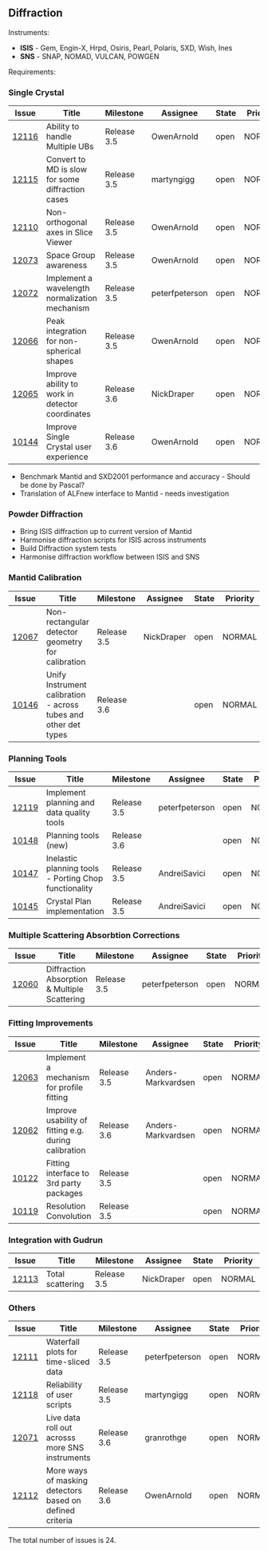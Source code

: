 ## Diffraction

Instruments:

- **ISIS** - Gem, Engin-X, Hrpd, Osiris, Pearl, Polaris, SXD, Wish, Ines
- **SNS** - SNAP, NOMAD, VULCAN, POWGEN

Requirements:

### Single Crystal

| Issue | Title | Milestone | Assignee | State | Priority | 
| ----- | ----- | --------- | -------- | ----- | -------- | 
| [12116](https://github.com/mantidproject/mantid/issue/12116) | Ability to handle Multiple UBs | Release 3.5 | OwenArnold | open | NORMAL | 
| [12115](https://github.com/mantidproject/mantid/issue/12115) | Convert to MD is slow for some diffraction cases | Release 3.5 | martyngigg | open | NORMAL | 
| [12110](https://github.com/mantidproject/mantid/issue/12110) | Non-orthogonal axes in Slice Viewer | Release 3.5 | OwenArnold | open | NORMAL | 
| [12073](https://github.com/mantidproject/mantid/issue/12073) | Space Group awareness | Release 3.5 | OwenArnold | open | NORMAL | 
| [12072](https://github.com/mantidproject/mantid/issue/12072) | Implement a wavelength normalization mechanism | Release 3.5 | peterfpeterson | open | NORMAL | 
| [12066](https://github.com/mantidproject/mantid/issue/12066) | Peak integration for non-spherical shapes | Release 3.5 | OwenArnold | open | NORMAL | 
| [12065](https://github.com/mantidproject/mantid/issue/12065) | Improve ability to work in detector coordinates | Release 3.6 | NickDraper | open | NORMAL | 
| [10144](https://github.com/mantidproject/mantid/issue/10144) | Improve Single Crystal user experience | Release 3.6 | OwenArnold | open | NORMAL | 

- Benchmark Mantid and SXD2001 performance and accuracy - Should be done by Pascal?
- Translation of ALFnew interface to Mantid - needs investigation

### Powder Diffraction

- Bring ISIS diffraction up to current version of Mantid
- Harmonise diffraction scripts for ISIS across instruments
- Build Diffraction system tests
- Harmonise diffraction workflow between ISIS and SNS

### Mantid Calibration

| Issue | Title | Milestone | Assignee | State | Priority | 
| ----- | ----- | --------- | -------- | ----- | -------- | 
| [12067](https://github.com/mantidproject/mantid/issue/12067) | Non-rectangular detector geometry for calibration | Release 3.5 | NickDraper | open | NORMAL | 
| [10146](https://github.com/mantidproject/mantid/issue/10146) | Unify Instrument calibration  - across tubes and other det types | Release 3.6 |  | open | NORMAL | 

### Planning Tools 

| Issue | Title | Milestone | Assignee | State | Priority | 
| ----- | ----- | --------- | -------- | ----- | -------- | 
| [12119](https://github.com/mantidproject/mantid/issue/12119) | Implement planning and data quality tools | Release 3.5 | peterfpeterson | open | NORMAL | 
| [10148](https://github.com/mantidproject/mantid/issue/10148) | Planning tools (new) | Release 3.6 |  | open | NORMAL | 
| [10147](https://github.com/mantidproject/mantid/issue/10147) | Inelastic planning tools - Porting Chop functionality | Release 3.5 | AndreiSavici | open | NORMAL | 
| [10145](https://github.com/mantidproject/mantid/issue/10145) | Crystal Plan implementation | Release 3.5 | AndreiSavici | open | NORMAL | 

### Multiple Scattering Absorbtion Corrections

| Issue | Title | Milestone | Assignee | State | Priority | 
| ----- | ----- | --------- | -------- | ----- | -------- | 
| [12060](https://github.com/mantidproject/mantid/issue/12060) | Diffraction Absorption & Multiple Scattering | Release 3.5 | peterfpeterson | open | NORMAL | 

### Fitting Improvements

| Issue | Title | Milestone | Assignee | State | Priority | 
| ----- | ----- | --------- | -------- | ----- | -------- | 
| [12063](https://github.com/mantidproject/mantid/issue/12063) | Implement a mechanism for profile fitting | Release 3.5 | Anders-Markvardsen | open | NORMAL | 
| [12062](https://github.com/mantidproject/mantid/issue/12062) | Improve usability of fitting e.g. during calibration | Release 3.6 | Anders-Markvardsen | open | NORMAL | 
| [10122](https://github.com/mantidproject/mantid/issue/10122) | Fitting interface to 3rd party packages | Release 3.5 |  | open | NORMAL | 
| [10119](https://github.com/mantidproject/mantid/issue/10119) | Resolution Convolution | Release 3.5 |  | open | NORMAL | 

### Integration with Gudrun

| Issue | Title | Milestone | Assignee | State | Priority | 
| ----- | ----- | --------- | -------- | ----- | -------- | 
| [12113](https://github.com/mantidproject/mantid/issue/12113) | Total scattering | Release 3.5 | NickDraper | open | NORMAL | 

### Others

| Issue | Title | Milestone | Assignee | State | Priority | 
| ----- | ----- | --------- | -------- | ----- | -------- | 
| [12111](https://github.com/mantidproject/mantid/issue/12111) | Waterfall plots for time-sliced data | Release 3.5 | peterfpeterson | open | NORMAL | 
| [12118](https://github.com/mantidproject/mantid/issue/12118) | Reliability of user scripts | Release 3.5 | martyngigg | open | NORMAL | 
| [12071](https://github.com/mantidproject/mantid/issue/12071) | Live data roll out acrosss more SNS instruments | Release 3.6 | granrothge | open | NORMAL | 
| [12112](https://github.com/mantidproject/mantid/issue/12112) | More ways of masking detectors based on defined criteria | Release 3.6 | OwenArnold | open | NORMAL | 



The total number of issues is 24.